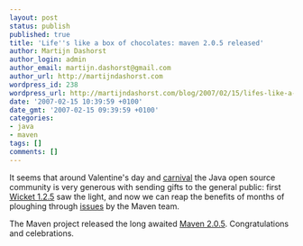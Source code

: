 ```yaml
---
layout: post
status: publish
published: true
title: 'Life''s like a box of chocolates: maven 2.0.5 released'
author: Martijn Dashorst
author_login: admin
author_email: martijn.dashorst@gmail.com
author_url: http://martijndashorst.com
wordpress_id: 238
wordpress_url: http://martijndashorst.com/blog/2007/02/15/lifes-like-a-box-of-chocolates-maven-205-released/
date: '2007-02-15 10:39:59 +0100'
date_gmt: '2007-02-15 09:39:59 +0100'
categories:
- java
- maven
tags: []
comments: []
---
```

</p>
<p>It seems that around Valentine's day and <a href="http://en.wikipedia.org/wiki/Carnival">carnival</a> the Java open source community is very generous with sending gifts to the general public: first <a href="http://wicketframework.org">Wicket 1.2.5</a> saw the light, and now we can reap the benefits of months of ploughing through <a href="http://jira.codehaus.org/secure/ReleaseNote.jspa?projectId=10500&amp;styleName=Html&amp;version=12294">issues</a> by the Maven team.</p>
<p>The Maven project released the long awaited <a href="http://maven.apache.org/release-notes.html">Maven 2.0.5</a>. Congratulations and celebrations.</p>
